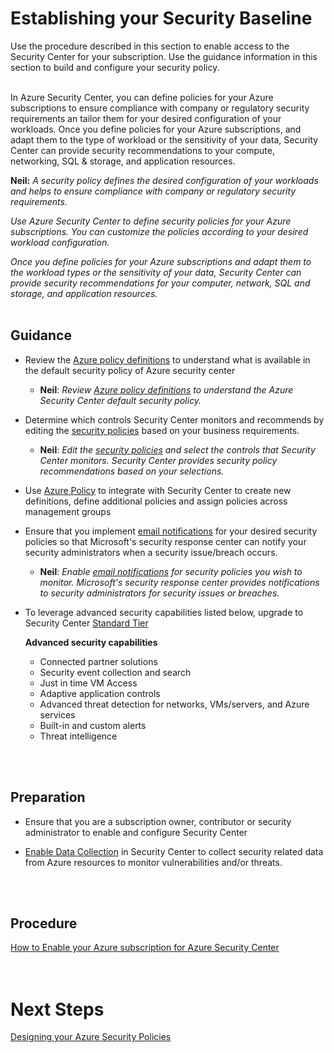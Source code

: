 # Establishing your Security Baseline
Use the procedure described in this section to enable access to the Security Center for your subscription. Use the guidance information in this section to build and configure your security policy.
<br />
<br />


In Azure Security Center, you can define policies for your Azure subscriptions to ensure compliance with company or regulatory security requirements an tailor them for your desired configuration of your workloads. Once you define policies for your Azure subscriptions, and adapt them to the type of workload or the sensitivity of your data, Security Center can provide security recommendations to your compute, networking, SQL & storage, and application resources. 


  **Neil:** *A security policy defines the desired configuration of your workloads and helps to ensure compliance with company or regulatory security requirements.*  

  *Use Azure Security Center to define security policies for your Azure subscriptions. You can customize the policies according to your desired workload configuration.* 

  *Once you define policies for your Azure subscriptions and adapt them to the workload types or the sensitivity of your data, Security Center can provide security recommendations for your computer, network, SQL and storage, and application resources.* 
<br />
<br />
 
## Guidance 
- Review the [Azure policy definitions](https://docs.microsoft.com/en-us/azure/security-center/security-center-policies#available-security-policy-definitions) to understand what is available in the default security policy of Azure security center

    - **Neil**:  *Review [Azure policy definitions](https://docs.microsoft.com/en-us/azure/security-center/security-center-policies#available-security-policy-definitions) to understand the Azure Security Center default security policy.*

- Determine which controls Security Center monitors and recommends by editing the [security policies](https://docs.microsoft.com/en-us/azure/security-center/security-center-policies#edit-security-policies) based on your business requirements. 

  - **Neil**:  *Edit the [security policies](https://docs.microsoft.com/en-us/azure/security-center/security-center-policies#edit-security-policies) and select the controls that Security Center monitors. Security Center provides security policy recommendations based on your selections.*

- Use [Azure Policy](https://docs.microsoft.com/en-us/azure/security-center/security-center-azure-policy) to integrate with Security Center to create new definitions, define additional policies and assign policies across management groups 

- Ensure that you implement [email notifications](https://docs.microsoft.com/en-us/azure/security-center/security-center-provide-security-contact-details) for your desired security policies so that Microsoft's security response center can notify your security administrators when a security issue/breach occurs. 

    - **Neil**: *Enable [email notifications](https://docs.microsoft.com/en-us/azure/security-center/security-center-provide-security-contact-details) for security policies you wish to monitor. Microsoft's security response center provides notifications to security administrators for security issues or breaches.* 


- To leverage advanced security capabilities listed below, upgrade to Security Center [Standard Tier](https://docs.microsoft.com/en-us/azure/security-center/security-center-get-started#upgrade-to-the-standard-tier)  

  **Advanced security capabilities**
    - Connected partner solutions
    - Security event collection and search 
    - Just in time VM Access  
    - Adaptive application controls 
    - Advanced threat detection for networks, VMs/servers, and Azure services  
    - Built-in and custom alerts  
    - Threat intelligence  
<br />
<br />

## Preparation 
- Ensure that you are a subscription owner, contributor or security administrator to enable and configure Security Center 

- [Enable Data Collection](https://docs.microsoft.com/en-us/azure/security-center/security-center-enable-data-collection) in Security Center to collect security related data from Azure resources to monitor vulnerabilities and/or threats. 
<br />
<br />

## Procedure 
[How to Enable your Azure subscription for Azure Security Center](https://docs.microsoft.com/en-us/azure/security-center/security-center-get-started#enable-your-azure-subscription)  
<br />
<br />
 
# Next Steps 
[Designing your Azure Security Policies](https://github.com/nmcgregor/Azure-Security/blob/master/2.2-Designing-your-Azure-Security-Policies.md)
